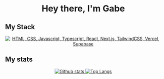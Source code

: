 <h1 align="center">Hey there, I'm Gabe</h1>

## My Stack

<p align="center">
  <a href="#">
    <img src="https://skillicons.dev/icons?i=html,css,js,ts,react,nextjs,tailwindcss,vercel,supabase" alt="HTML, CSS, Javascript, Typescript, React, Next.js, TailwindCSS, Vercel, Supabase">
  </a>
</p>

## My stats

<p align="center">
  <a href="#">
    <img src="https://github-readme-stats.vercel.app/api?username=gabe-serna&theme=vision-friendly-dark&show_icons=true&hide_rank=true&custom_title=Stats&count_private=true&hide_border=true&hide=issues&line_height=24&bg_color=0d1117" alt="Github stats" />
    <img src="https://github-readme-stats.vercel.app/api/top-langs/?username=gabe-serna&layout=compact&theme=vision-friendly-dark&count_private=true&hide_border=true&bg_color=0d1117" alt="Top Langs">
  </a>
</p>
